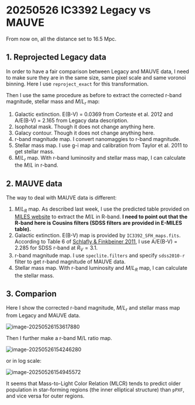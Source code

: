 # 20250526 IC3392 Legacy vs MAUVE

From now on, all the distance set to 16.5 Mpc. 

## 1. Reprojected Legacy data

In order to have a fair comparison between Legacy and MAUVE data, I need to make sure they are in the same size, same pixel scale and same voronoi binning. Here I use `reproject_exact` for this transformation.

Then I use the same procedure as before to extract the corrected r-band magnitude, stellar mass and $M/L_r$ map:

1. Galactic extinction. E(B-V) = 0.0369 from Corteste et al. 2012 and A/E(B-V) = 2.165 from Legacy data description. 
2. Isophotal mask. Though it does not change anything here. 
3. Galacy contour. Though it does not change anything here.
4. r-band magnitude map. I convert nanomaggies to r-band magnitude.
5. Stellar mass map. I use g-i map and calibration from Taylor et al. 2011 to get stellar mass. 
6. $M/L_r$ map. With r-band luminosity and stellar mass map, I can calculate the $M/L$ in r-band. 

## 2. MAUVE data

The way to deal with MAUVE data is different:

1. $M/L_R$ map. As described last week, I use the predicted table provided on [MILES website](https://research.iac.es/proyecto/miles/pages/predicted-masses-and-photometric-observables-based-on-photometric-libraries.php) to extract the $M/L$ in R-band. **I need to point out that the R-band here is Cousins filters (SDSS filters are provided in E-MILES table).** 
2. Galactic extinction. E(B-V) map is provided by `IC3392_SFH_maps.fits`. According to Table 6 of [Schlafly & Finkbeiner 2011](https://iopscience.iop.org/article/10.1088/0004-637X/737/2/103), I use A/E(B-V) = 2.285 for SDSS r-band at $R_V=3.1$. 
3. r-band magnitude map. I use `speclite.filters` and specify `sdss2010-r` filter to get r-band magnitude of MAUVE data. 
4. Stellar mass map. With r-band luminosity and $M/L_R$ map, I can calculate the stellar mass. 

## 3. Comparion

Here I show the corrected r-band magnitude, $M/L_r$ and stellar mass map from Legacy and MAUVE data.

![image-20250526153617880](/Users/Igniz/Desktop/ICRAR/MAUVE/assets/image-20250526153617880.png)

Then I further make a r-band M/L ratio map. 

![image-20250526154246280](/Users/Igniz/Desktop/ICRAR/MAUVE/assets/image-20250526154246280.png)

or in log scale:

![image-20250526154945572](/Users/Igniz/Desktop/ICRAR/MAUVE/assets/image-20250526154945572.png)

It seems that Mass-to-Light Color Relation (MLCR) tends to predict older population in star-forming regions (the inner elliptical structure) than `pPXF`, and vice versa for outer regions. 